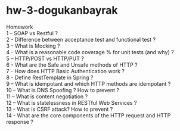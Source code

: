 # hw-3-dogukanbayrak

Homework <br/>
1 – SOAP vs Restful ? <br/>
2 - Difference between acceptance test and functional test ? <br/>
3 - What is Mocking ? <br/>
4 - What is a reasonable code coverage % for unit tests (and why) ? <br/>
5 – HTTP/POST vs HTTP/PUT ? <br/>
6 - What are the Safe and Unsafe methods of HTTP ? <br/>
7 - How does HTTP Basic Authentication work ? <br/>
8 - Define RestTemplate in Spring ? <br/>
9 – What is idempotant and which HTTP methods are idempotant ? <br/>
10 – What is DNS Spoofing ? How to prevent ? <br/>
11 – What is content negotiation ? <br/>
12 – What is statelessness in RESTful Web Services ? <br/>
13 - What is CSRF attack? How to prevent ? <br/>
14 - What are the core components of the HTTP request and HTTP response ?
